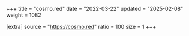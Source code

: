 +++
title = "cosmo.red"
date = "2022-03-22"
updated = "2025-02-08"
weight = 1082

[extra]
source = "https://cosmo.red"
ratio = 100
size = 1
+++
